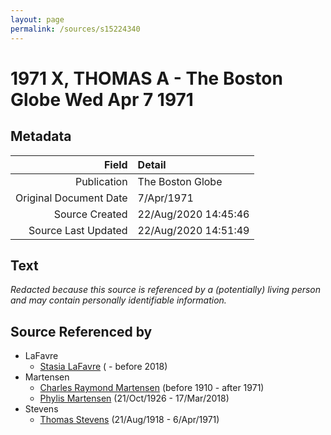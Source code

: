 ```yaml
---
layout: page
permalink: /sources/s15224340
---
```


# 1971 X, THOMAS A - The Boston Globe Wed Apr 7 1971

## Metadata

Field | Detail
---:|:---
Publication | The Boston Globe
Original Document Date | 7/Apr/1971
Source Created | 22/Aug/2020 14:45:46
Source Last Updated | 22/Aug/2020 14:51:49

## Text

_Redacted because this source is referenced by a (potentially) living person and may contain personally identifiable information._

## Source Referenced by

* LaFavre
  * [Stasia LaFavre](../people/@16839684@-stasia-lafavre-b-d2018.md) ( - before 2018)
* Martensen
  * [Charles Raymond Martensen](../people/@83409318@-charles-raymond-martensen-b1910-d1971.md) (before 1910 - after 1971)
  * [Phylis Martensen](../people/@56344636@-phylis-martensen-b1926-10-21-d2018-3-17.md) (21/Oct/1926 - 17/Mar/2018)
* Stevens
  * [Thomas Stevens](../people/@21623356@-thomas-stevens-b1918-8-21-d1971-4-6.md) (21/Aug/1918 - 6/Apr/1971)

